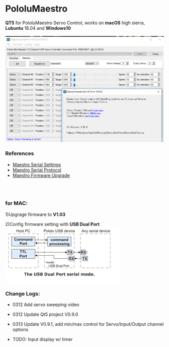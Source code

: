 # PololuMaestro
**QT5** for PololuMaestro Servo Control, works on **macOS** high sierra, **Lubuntu** 18.04 and **Windows10**
  <br/>
  <br/>
![MaestroSerialTerm](images/MastroSerialTerm0312.png)  
 
### References
  - [Maestro Serial Settings](https://www.pololu.com/docs/0J40/5.a)
  - [Maestro Serial Protocol](https://www.pololu.com/docs/0J40/5.c)
  - [Maestro Firmware Upgrade](https://www.pololu.com/docs/0J40/4.f)
  <br/>
  <br/>
  
### for MAC:
1)Upgrage firmware to __V1.03__<br/>
  
2)Config firmware setting with __USB Dual Port__<br/>
![DualPort](images/PololuUSBDualPort.png)

### Change Logs:
  - 0312 Add servo sweeping video
  - 0312 Update Qt5 project V0.9.0
  - 0313 Update V0.9.1, add min/max control for Servo/Input/Output channel options
  
  - TODO: Input display w/ timer
  
